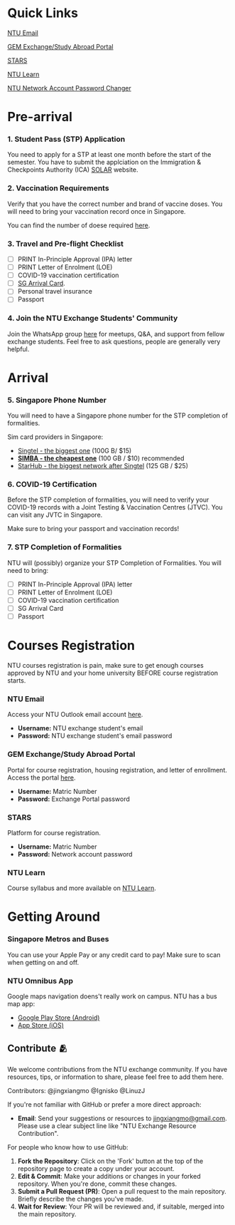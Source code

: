 # Quick Links
[NTU Email](https://outlook.office.com/)

[GEM Exchange/Study Abroad Portal](https://venus2.wis.ntu.edu.sg/GEMT/Student/StudentLogin.aspx)

[STARS](https://venus2.wis.ntu.edu.sg/GEMT/Student/StudentLogin.aspx)

[NTU Learn](https://ntulearn.ntu.edu.sg/ultra/institution-page)

[NTU Network Account Password Changer](https://pwd.ntu.edu.sg)


# Pre-arrival 
### 1. Student Pass (STP) Application
You need to apply for a STP at least one month before the start of the semester. You have to submit the applciation on the Immigration & Checkpoints Authority
(ICA) [SOLAR](https://eservices.ica.gov.sg/solar/index.xhtml) website.

### 2. Vaccination Requirements
Verify that you have the correct number and brand of vaccine doses. You will need to bring your vaccination record once in Singapore.

You can find the number of doese required [here](https://www.moh.gov.sg/covid-19/vaccination/faqs-on-overseas-vaccination-records-travel#overseasvax).


### 3. Travel and Pre-flight Checklist
- [ ] PRINT In-Principle Approval (IPA) letter
- [ ] PRINT Letter of Enrolment (LOE)
- [ ] COVID-19 vaccination certification
- [ ] [SG Arrival Card](https://eservices.ica.gov.sg/sgarrivalcard/).
- [ ] Personal travel insurance
- [ ] Passport

### 4. Join the NTU Exchange Students' Community
Join the WhatsApp group [here](https://chat.whatsapp.com/CpCrG6GiQdl2YCxojw3n6D) for meetups, Q&A, and support from fellow exchange students. Feel free to ask questions, people are generally very helpful.

# Arrival
### 5. Singapore Phone Number
You will need to have a Singapore phone number for the STP completion of formalities.

Sim card providers in Singapore:
- [Singtel - the biggest one](https://www.simba.sg/personal) (100G B/ $15)
- **[SIMBA - the cheapest one](https://www.singtel.com/personal/products-services/mobile/prepaid-plans/hi-sim-cards)** (100 GB / $10) recommended
- [StarHub - the biggest network after Singtel](https://www.starhub.com/personal/mobile/mobile-phones-plans/prepaid-cards.html) (125 GB / $25)

### 6. COVID-19 Certification
Before the STP completion of formalities, you will need to verify your COVID-19 records with a Joint Testing & Vaccination Centres (JTVC). You can visit any JVTC in Singapore. 

Make sure to bring your passport and vaccination records!

### 7. STP Completion of Formalities

NTU will (possibly) organize your STP Completion of Formalities. You will need to bring:
- [ ] PRINT In-Principle Approval (IPA) letter
- [ ] PRINT Letter of Enrolment (LOE)
- [ ] COVID-19 vaccination certification
- [ ] SG Arrival Card
- [ ] Passport

# Courses Registration
NTU courses registration is pain, make sure to get enough courses approved by NTU and your home university BEFORE course registration starts.

### NTU Email
Access your NTU Outlook email account [here](https://outlook.office.com/).
- **Username:** NTU exchange student's email
- **Password:** NTU exchange student's email password

### GEM Exchange/Study Abroad Portal
Portal for course registration, housing registration, and letter of enrollment. Access the portal [here](https://venus2.wis.ntu.edu.sg/GEMT/Student/StudentLogin.aspx).
- **Username:** Matric Number
- **Password:** Exchange Portal password

### STARS
Platform for course registration.
- **Username:** Matric Number
- **Password:** Network account password

### NTU Learn
Course syllabus and more available on [NTU Learn](https://ntulearn.ntu.edu.sg/ultra/institution-page).

# Getting Around 
### Singapore Metros and Buses
You can use your Apple Pay or any credit card to pay! Make sure to scan when getting on and off.

### NTU Omnibus App
Google maps navigation doens't really work on campus. NTU has a bus map app:

- [Google Play Store (Android)](https://play.google.com/store/apps/details?id=pw.adithya.ntubusnow&pcampaignid=)
- [App Store (iOS)](https://apps.apple.com/us/app/ntu-omnibus/id1636457987)


## Contribute 🫂
We welcome contributions from the NTU exchange community. If you have resources, tips, or information to share, please feel free to add them here.

Contributors:
@jingxiangmo
@Ignisko
@LinuzJ

If you're not familiar with GitHub or prefer a more direct approach:
- **Email**: Send your suggestions or resources to [jingxiangmo@gmail.com](mailto:jingxiangmo@gmail.com). Please use a clear subject line like "NTU Exchange Resource Contribution".

For people who know how to use GitHub:
1. **Fork the Repository**: Click on the 'Fork' button at the top of the repository page to create a copy under your account.
2. **Edit & Commit**: Make your additions or changes in your forked repository. When you're done, commit these changes.
3. **Submit a Pull Request (PR)**: Open a pull request to the main repository. Briefly describe the changes you've made.
4. **Wait for Review**: Your PR will be reviewed and, if suitable, merged into the main repository.
